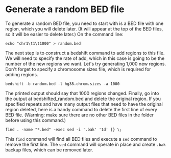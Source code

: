 # Generate a random BED file

To generate a random BED file, you need to start with is a BED file with one region, which you will delete later. (It will appear at the top of the BED files, so it will be easier to delete later.) On the command line:

```
echo "chr1\t1\t1000" > random.bed
```

The next step is to construct a bedshift command to add regions to this file. We will need to specify the rate of add, which in this case is going to be the number of the new regions we want. Let's try generating 1,000 new regions. Don't forget to specify a chromosome sizes file, which is required for adding regions.

```
bedshift -b random.bed -l hg38.chrom.sizes -a 1000
```

The printed output should say that 1000 regions changed. Finally, go into the output at bedshifted_random.bed and delete the original region. If you specified repeats and have many output files that need to have the original region deleted, here is a handy command to delete the first line of every BED file. (Warning: make sure there are no other BED files in the folder before using this command.)

```
find . -name "*.bed" -exec sed -i '.bak' '1d' {} \;
```

This `find` command will find all BED files and execute a `sed` command to remove the first line. The `sed` command will operate in place and create `.bak` backup files, which can be removed later.

